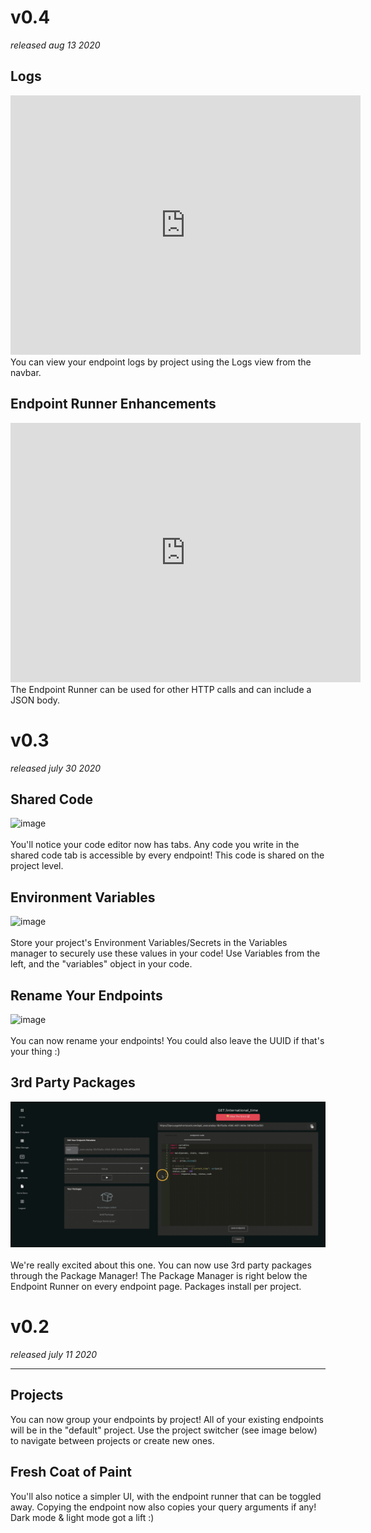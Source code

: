# v0.4

_released aug 13 2020_

## Logs

<iframe width="560" height="415" src="https://www.youtube.com/embed/UXy_Y6BXo6U" frameborder="0" allow="accelerometer; autoplay; encrypted-media; gyroscope; picture-in-picture" allowfullscreen></iframe>
You can view your endpoint logs by project using the Logs view from the navbar.

## Endpoint Runner Enhancements

<iframe width="560" height="415" src="https://www.youtube.com/embed/CkcY-a5lGYw" frameborder="0" allow="accelerometer; autoplay; encrypted-media; gyroscope; picture-in-picture" allowfullscreen></iframe>
The Endpoint Runner can be used for other HTTP calls and can include a JSON body.

# v0.3

_released july 30 2020_

## Shared Code

![image](static/docsMedia/v0.3/demo_shared_code.gif ":size=750")
<br/><br/>
You'll notice your code editor now has tabs. Any code you write in the shared code tab is accessible by every endpoint! This code is shared on the project level.

## Environment Variables

![image](static/docsMedia/v0.3/demo_variables.gif ":size=750")
<br/><br/>
Store your project's Environment Variables/Secrets in the Variables manager to securely use these values in your code! Use Variables from the left, and the "variables" object in your code.

## Rename Your Endpoints

![image](static/docsMedia/v0.3/demo_change_api_name.gif ":size=750")
<br/><br/>
You can now rename your endpoints! You could also leave the UUID if that's your thing :)

## 3rd Party Packages

![image](static/docsMedia/v0.3/demo_packages.gif ":size=750")
<br/><br/>
We're really excited about this one. You can now use 3rd party packages through the Package Manager! The Package Manager is right below the Endpoint Runner on every endpoint page. Packages install per project.

# v0.2

_released july 11 2020_

---

## Projects

You can now group your endpoints by project! All of your existing endpoints will be in the "default" project. Use the project switcher (see image below) to navigate between projects or create new ones.

## Fresh Coat of Paint

You'll also notice a simpler UI, with the endpoint runner that can be toggled away. Copying the endpoint now also copies your query arguments if any! Dark mode & light mode got a lift :)
